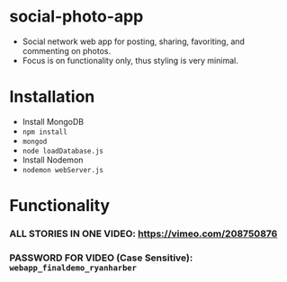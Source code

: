 # social-photo-app
- Social network web app for posting, sharing, favoriting, and commenting on photos.
- Focus is on functionality only, thus styling is very minimal.

# Installation
- Install MongoDB
- `npm install`
- `mongod`
- `node loadDatabase.js`
- Install Nodemon
- `nodemon webServer.js`

# Functionality

### ALL STORIES IN ONE VIDEO: https://vimeo.com/208750876
### PASSWORD FOR VIDEO (Case Sensitive): `webapp_finaldemo_ryanharber`
